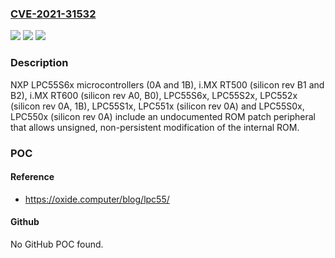 ### [CVE-2021-31532](https://cve.mitre.org/cgi-bin/cvename.cgi?name=CVE-2021-31532)
![](https://img.shields.io/static/v1?label=Product&message=n%2Fa&color=blue)
![](https://img.shields.io/static/v1?label=Version&message=n%2Fa&color=blue)
![](https://img.shields.io/static/v1?label=Vulnerability&message=n%2Fa&color=brighgreen)

### Description

NXP LPC55S6x microcontrollers (0A and 1B), i.MX RT500 (silicon rev B1 and B2), i.MX RT600 (silicon rev A0, B0), LPC55S6x, LPC55S2x, LPC552x (silicon rev 0A, 1B), LPC55S1x, LPC551x (silicon rev 0A) and LPC55S0x, LPC550x (silicon rev 0A) include an undocumented ROM patch peripheral that allows unsigned, non-persistent modification of the internal ROM.

### POC

#### Reference
- https://oxide.computer/blog/lpc55/

#### Github
No GitHub POC found.

